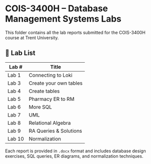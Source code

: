 # COIS-3400H – Database Management Systems Labs

This folder contains all the lab reports submitted for the COIS-3400H course at Trent University.

## 📁 Lab List

| Lab # | Title                                |
|-------|--------------------------------------|
| Lab 1 | Connecting to Loki                   |
| Lab 3 | Create your own tables               |
| Lab 4 | Create tables                        |
| Lab 5 | Pharmacy ER to RM                    |
| Lab 6 | More SQL                             |
| Lab 7 | UML                                  |
| Lab 8 | Relational Algebra                   |
| Lab 9 | RA Queries & Solutions               |
| Lab 10| Normalization                        |

Each report is provided in `.docx` format and includes database design exercises, SQL queries, ER diagrams, and normalization techniques.

